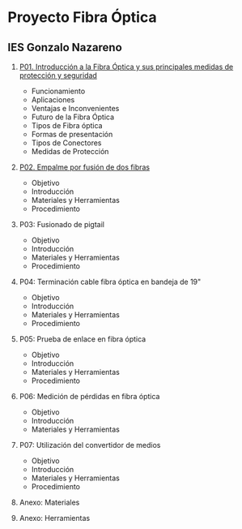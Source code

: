 # Proyecto Fibra Óptica 
## IES Gonzalo Nazareno

1. [P01. Introducción a la Fibra Óptica y sus principales medidas de protección y seguridad](P01/README.md)
    * Funcionamiento
    * Aplicaciones
    * Ventajas e Inconvenientes
    * Futuro de la Fibra Óptica
    * Tipos de Fibra óptica
    * Formas de presentación
    * Tipos de Conectores
    * Medidas de Protección

2. [P02. Empalme por fusión de dos fibras](P02/README.md)

    * Objetivo
    * Introducción
    * Materiales y Herramientas
    * Procedimiento
3. P03: Fusionado de pigtail

    * Objetivo
    * Introducción
    * Materiales y Herramientas
    * Procedimiento

4. P04: Terminación cable fibra óptica en bandeja de 19"

    * Objetivo
    * Introducción
    * Materiales y Herramientas
    * Procedimiento

5. P05: Prueba de enlace en fibra óptica
    * Objetivo
    * Introducción
    * Materiales y Herramientas
    * Procedimiento

6. P06: Medición de pérdidas en fibra óptica
    * Objetivo
    * Introducción
    * Materiales y Herramientas

7. P07: Utilización del convertidor de medios
    * Objetivo
    * Introducción
    * Materiales y Herramientas
    * Procedimiento

8. Anexo: Materiales
9. Anexo: Herramientas
